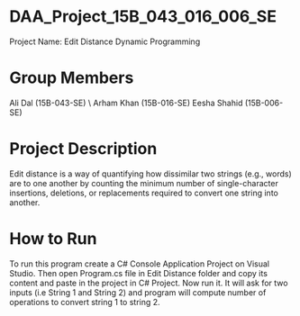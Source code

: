 # DAA_Project_15B_043_016_006_SE
Project Name: Edit Distance Dynamic Programming

# Group Members
Ali Dal (15B-043-SE) \\
Arham Khan (15B-016-SE)
Eesha Shahid (15B-006-SE)

# Project Description
Edit distance is a way of quantifying how dissimilar two strings (e.g., words) are to one another by counting the minimum number of single-character insertions, deletions, or replacements required to convert one string into another.

# How to Run
To run this program create a C# Console Application Project on Visual Studio. Then open Program.cs file in Edit Distance folder and copy its content and paste in the project in C# Project. Now run it. It will ask for two inputs (i.e String 1 and String 2) and program will compute number of operations to convert string 1 to string 2.
